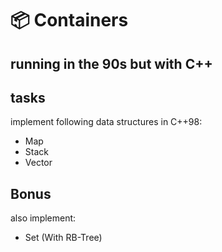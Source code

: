 # 📦 Containers

## running in the 90s but with C++

## tasks

implement following data structures in C++98:

- Map
- Stack
- Vector

## Bonus

also implement:

- Set (With RB-Tree)
